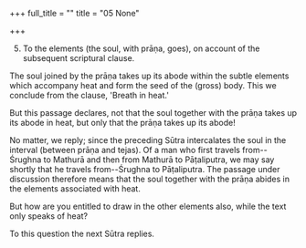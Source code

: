 +++
full_title = ""
title = "05 None"

+++


5. To the elements (the soul, with prāṇa, goes), on account of the subsequent scriptural clause.

The soul joined by the prāṇa takes up its abode within the subtle elements which accompany heat and form the seed of the (gross) body. This we conclude from the clause, 'Breath in heat.'

But this passage declares, not that the soul together with the prāṇa takes up its abode in heat, but only that the prāṇa takes up its abode!

No matter, we reply; since the preceding Sūtra intercalates the soul in the interval (between prāṇa and tejas). Of a man who first travels from--Śrughna to Mathurā and then from Mathurā to Pāṭaliputra, we may say shortly that he travels from--Śrughna to Pāṭaliputra. The passage under discussion therefore means that the soul together with the prāṇa abides in the elements associated with heat.

But how are you entitled to draw in the other elements also, while the text only speaks of heat?

To this question the next Sūtra replies.

